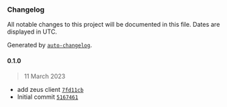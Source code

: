 ### Changelog

All notable changes to this project will be documented in this file. Dates are displayed in UTC.

Generated by [`auto-changelog`](https://github.com/CookPete/auto-changelog).

#### 0.1.0

> 11 March 2023

- add zeus client [`7fd11cb`](https://github.com/martinclaus1/zeus-client/commit/7fd11cba57f6113653ee5aab7bb8d8f207ab0516)
- Initial commit [`5167461`](https://github.com/martinclaus1/zeus-client/commit/5167461b3fa291e57a09c4a81b8026077650b1c5)
